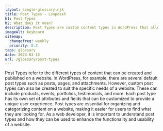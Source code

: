 ```yaml
--- 
layout: single-glossary.njk
title: Post Types - Loopdash
h1: Post Types
h2: What does it mean?
description: Post Types are custom content types in WordPress that allow developers to create and manage different types of content, such as blog posts, pages, and custom post types, with their own unique attributes and functionality.
imageAlt: keyboard
sitemap:
  changefreq: weekly
  priority: 0.4
tags: glossary
date: 2023-03-15
url: /glossary/post-types
---
```


Post Types refer to the different types of content that can be created and published on a website. In WordPress, for example, there are several default post types such as posts, pages, and attachments. However, custom post types can also be created to suit the specific needs of a website. These can include products, events, portfolios, testimonials, and more. Each post type has its own set of attributes and fields that can be customized to provide a unique user experience. Post types are essential for organizing and categorizing content on a website, making it easier for users to find what they are looking for. As a web developer, it is important to understand post types and how they can be used to enhance the functionality and usability of a website.

